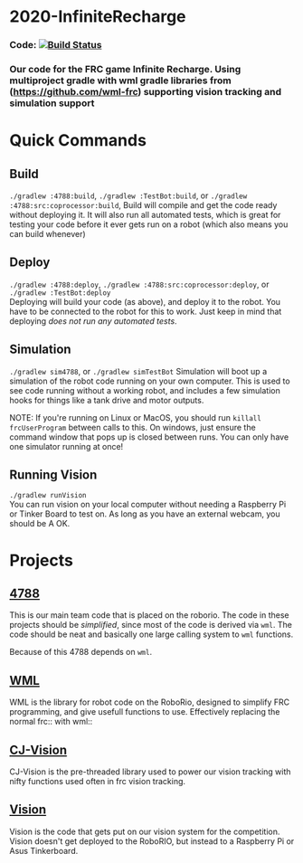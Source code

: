 # 2020-InfiniteRecharge
### Code: [![Build Status](https://dev.azure.com/ConnorBuchel0890/ConnorBuchel/_apis/build/status/CurtinFRC.2020-InfiniteRecharge?branchName=master)](https://dev.azure.com/ConnorBuchel0890/ConnorBuchel/_build/latest?definitionId=9&branchName=master)

### Our code for the FRC game Infinite Recharge. Using multiproject gradle with wml gradle libraries from (https://github.com/wml-frc) supporting vision tracking and simulation support

# Quick Commands
## Build
`./gradlew :4788:build`, `./gradlew :TestBot:build`, or `./gradlew :4788:src:coprocessor:build`,
Build will compile and get the code ready without deploying it. It will also run all automated tests, which is great for testing your code before it ever gets run on a robot (which also means you can build whenever)

## Deploy
`./gradlew :4788:deploy`, `./gradlew :4788:src:coprocessor:deploy`, or `./gradlew :TestBot:deploy`  
Deploying will build your code (as above), and deploy it to the robot. You have to be connected to the robot for this to work. Just keep in mind that deploying _does not run any automated tests_.

## Simulation
`./gradlew sim4788`, or `./gradlew simTestBot`
Simulation will boot up a simulation of the robot code running on your own computer. This is used to see code running without a working robot, and includes a few simulation hooks for things like a tank drive and motor outputs.

NOTE: If you're running on Linux or MacOS, you should run `killall frcUserProgram` between calls to this. On windows, just ensure the command window that pops up is closed between runs. You can only have one simulator running at once!

## Running Vision
`./gradlew runVision`  
You can run vision on your local computer without needing a Raspberry Pi or Tinker Board to test on. As long as you have an external webcam, you should be A OK.

# Projects

## [4788](4788)
This is our main team code that is placed on the roborio. The code in these projects should be _simplified_, since most of the code is derived via `wml`. The code should be neat and basically one large calling system to `wml` functions.

Because of this 4788 depends on `wml`.


## [WML](https://github.com/wml-frc/WML)
WML is the library for robot code on the RoboRio, designed to simplify FRC programming, and give usefull functions to use. Effectively replacing the normal frc:: with wml::

## [CJ-Vision](https://github.com/wml-frc/CJ-Vision)
CJ-Vision is the pre-threaded library used to power our vision tracking with nifty functions used often in frc vision tracking.

## [Vision](4788/src/coprocessor/)
Vision is the code that gets put on our vision system for the competition. Vision doesn't get deployed to the RoboRIO, but instead to a Raspberry Pi or Asus Tinkerboard.